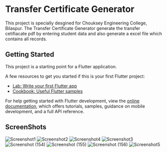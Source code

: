 # Transfer Certificate Generator

This project is specially desgined for Chouksey Engineering College, Bilaspur.
The Transfer Certificate Generator generate the transfer cetifiacate pdf by entering student data and also generate a excel file which contains all records.


## Getting Started

This project is a starting point for a Flutter application.

A few resources to get you started if this is your first Flutter project:

- [Lab: Write your first Flutter app](https://docs.flutter.dev/get-started/codelab)
- [Cookbook: Useful Flutter samples](https://docs.flutter.dev/cookbook)

For help getting started with Flutter development, view the
[online documentation](https://docs.flutter.dev/), which offers tutorials,
samples, guidance on mobile development, and a full API reference.


## ScreenShots

![Screenshot1](https://user-images.githubusercontent.com/73019477/182295381-cdfae8e0-09d8-4c8e-80cf-ba6397939576.png)
![Screenshot2](https://user-images.githubusercontent.com/73019477/182295387-5ccbcd4a-c157-4d69-94cb-dff601a7325b.png)
![Screenshot4](https://user-images.githubusercontent.com/73019477/182295396-beb0f5c6-cda4-414c-892c-9eadf6367150.png)
![Screenshot3](https://user-images.githubusercontent.com/73019477/182295389-729e18b3-e9f5-4952-939e-d4baf2b2fd6a.png)
![Screenshot (154)](https://user-images.githubusercontent.com/73026702/185803146-7c859ed3-acb2-4d91-b859-d1264c75c38e.png)
![Screenshot (155)](https://user-images.githubusercontent.com/73026702/185803153-644171ad-3a65-4539-8995-1668a471ae6f.png)
![Screenshot (156)](https://user-images.githubusercontent.com/73026702/185803157-6ab31162-7c70-4dab-96a5-13b4cf83e431.png)
![Screenshot5](https://user-images.githubusercontent.com/73019477/182295399-b2beb9b8-6be0-425c-802a-2a9df9ce5b3a.png)
